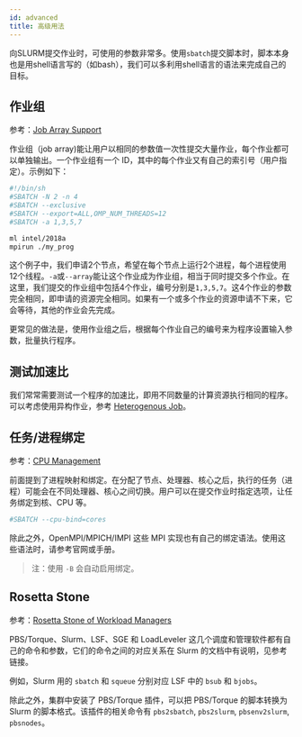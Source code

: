 ```yaml
---
id: advanced
title: 高级用法
---
```


向SLURM提交作业时，可使用的参数非常多。使用`sbatch`提交脚本时，脚本本身也是用shell语言写的（如bash），我们可以多利用shell语言的语法来完成自己的目标。

## 作业组

参考：[Job Array Support](https://slurm.schedmd.com/job_array.html)

作业组（job array)能让用户以相同的参数值一次性提交大量作业，每个作业都可以单独输出。一个作业组有一个 ID，其中的每个作业又有自己的索引号（用户指定）。示例如下：

```bash
#!/bin/sh
#SBATCH -N 2 -n 4
#SBATCH --exclusive
#SBATCH --export=ALL,OMP_NUM_THREADS=12
#SBATCH -a 1,3,5,7

ml intel/2018a
mpirun ./my_prog
```
这个例子中，我们申请2个节点，希望在每个节点上运行2个进程，每个进程使用12个线程。`-a`或`--array`能让这个作业成为作业组，相当于同时提交多个作业。在这里，我们提交的作业组中包括4个作业，编号分别是`1,3,5,7`。这4个作业的参数完全相同，即申请的资源完全相同。如果有一个或多个作业的资源申请不下来，它会等待，其他的作业会先完成。

更常见的做法是，使用作业组之后，根据每个作业自己的编号来为程序设置输入参数，批量执行程序。

## 测试加速比

我们常常需要测试一个程序的加速比，即用不同数量的计算资源执行相同的程序。可以考虑使用异构作业，参考 [Heterogenous Job](https://slurm.schedmd.com/heterogeneous_jobs.html)。

## 任务/进程绑定

参考：[CPU Management](https://slurm.schedmd.com/cpu_management.html)

前面提到了进程映射和绑定。在分配了节点、处理器、核心之后，执行的任务（进程）可能会在不同处理器、核心之间切换。用户可以在提交作业时指定选项，让任务绑定到核、CPU 等。

```bash
#SBATCH --cpu-bind=cores
```

除此之外，OpenMPI/MPICH/IMPI 这些 MPI 实现也有自己的绑定语法。使用这些语法时，请参考官网或手册。

> 注：使用 `-B` 会自动启用绑定。

## Rosetta Stone

参考：[Rosetta Stone of Workload Managers](https://slurm.schedmd.com/rosetta.html)

PBS/Torque、Slurm、LSF、SGE 和 LoadLeveler 这几个调度和管理软件都有自己的命令和参数，它们的命令之间的对应关系在 Slurm 的文档中有说明，见参考链接。

例如，Slurm 用的 `sbatch` 和 `squeue` 分别对应 LSF 中的 `bsub` 和 `bjobs`。

除此之外，集群中安装了 PBS/Torque 插件，可以把 PBS/Torque 的脚本转换为 Slurm 的脚本格式。该插件的相关命令有 `pbs2sbatch`, `pbs2slurm`, `pbsenv2slurm`, `pbsnodes`。

